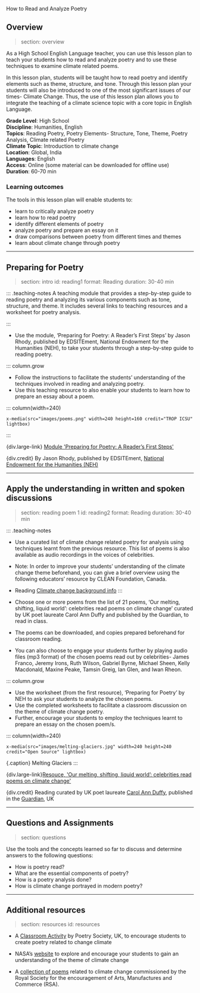 ﻿ How to Read and Analyze Poetry

## Overview
> section: overview

As a High School English Language teacher, you can use this lesson plan to teach your students how to read and analyze poetry and to use these techniques to examine climate related poems.

In this lesson plan, students will be taught how to read poetry and identify elements such as theme, structure, and tone. Through this lesson plan your students will also be introduced to one of the most significant issues of our times- Climate Change.
Thus, the use of this lesson plan allows you to integrate the teaching of a climate science topic with a core topic in English Language.

__Grade Level__: High School     
__Discipline__:  Humanities, English       
__Topics__: Reading Poetry, Poetry Elements- Structure, Tone, Theme, Poetry Analysis, Climate related Poetry  
__Climate Topic__: Introduction to climate change  
__Location__: Global, India    
__Languages__: English    
__Access__: Online (some material can be downloaded for offline use)   
__Duration__: 60-70 min  

### Learning outcomes

The tools in this lesson plan will enable students to:

* learn to critically analyze poetry
* learn how to read poetry
* identify different elements of poetry
* analyze poetry and prepare an essay on it
* draw comparisons between poetry from different times and themes
* learn about climate change through poetry

---

## Preparing for Poetry
> section: intro
> id: reading1
> format: Reading
> duration: 30-40 min

::: .teaching-notes
A teaching module that provides a step-by-step guide to reading poetry and analyzing its various components such as tone, structure, and theme. It includes several links to teaching resources and a worksheet for poetry analysis.

:::
* Use the module, ‘Preparing for Poetry: A Reader’s First Steps’ by Jason Rhody, published by EDSITEment, National Endowment for the Humanities (NEH), to take your students through a step-by-step guide to reading poetry.

::: column.grow

* Follow the instructions to facilitate the students’ understanding of the techniques involved in reading and analyzing poetry.
* Use this teaching resource to also enable your students to learn how to prepare an essay about a poem.

::: column(width=240)

    x-media(src="images/poems.png" width=240 height=160 credit="TROP ICSU" lightbox)

:::

{div.large-link} [Module 'Preparing for Poetry: A Reader’s First Steps'](https://edsitement.neh.gov/lesson-plans/preparing-poetry-readers-first-steps)

{div.credit} By Jason Rhody, published by EDSITEment, [National Endowment for the Humanities (NEH)](https://edsitement.neh.gov/)

---

## Apply the understanding in written and spoken discussions
> section: reading poem 1
> id: reading2
> format: Reading
> duration: 30-40 min

::: .teaching-notes

* Use a curated list of climate change related poetry for analysis using techniques learnt from the previous resource. This list of poems is also available as audio recordings in the voices of celebrities.
* Note: In order to improve your students’ understanding of the climate change theme beforehand, you can give a brief overview using the following educators’ resource by CLEAN Foundation, Canada.
* Reading [Climate change background info](https://clean.ns.ca/programs/youth-engagement/talking-climate-change-with-kids/climate-change-background-info/parler-des-changements-climatiques-avec-les-enfants/)
:::

* Choose one or more poems from the list of 21 poems, ‘Our melting, shifting, liquid world’: celebrities read poems on climate change’ curated by UK poet laureate Carol Ann Duffy and published by the Guardian, to read in class.
* The poems can be downloaded, and copies prepared beforehand for classroom reading.
* You can also choose to engage your students further by playing audio files (mp3 format) of the chosen poems read out by celebrities- James Franco, Jeremy Irons, Ruth Wilson, Gabriel Byrne, Michael Sheen, Kelly Macdonald, Maxine Peake, Tamsin Greig, Ian Glen, and Iwan Rheon.


::: column.grow
* Use the worksheet (from the first resource), ‘Preparing for Poetry’ by NEH to ask your students to analyze the chosen poems.
* Use the completed worksheets to facilitate a classroom discussion on the theme of climate change poetry.
* Further, encourage your students to employ the techniques learnt to prepare an essay on the chosen poem/s.

::: column(width=240)

    x-media(src="images/melting-glaciers.jpg" width=240 height=240 credit="Open Source" lightbox)

{.caption} Melting Glaciers
:::


{div.large-link}[Resouce, 'Our melting, shifting, liquid world’: celebrities read poems on climate change'](https://www.theguardian.com/environment/ng-interactive/2015/nov/20/our-melting-shifting-liquid-world-celebrities-read-poems-on-climate-change)

{div.credit} Reading curated by UK poet laureate [Carol Ann Duffy](https://www.poetryfoundation.org/poets/carol-ann-duffy), published in the [Guardian](https://www.theguardian.com/international), UK

---


## Questions and Assignments

> section: questions

Use the tools and the concepts learned so far to discuss and determine answers to the following questions:
* How is poetry read?
* What are the essential components of poetry?
* How is a poetry analysis done?
* How is climate change portrayed in modern poetry?

---

## Additional resources
> section: resources
> id: resources

* A [Classroom Activity](http://poetryclass.poetrysociety.org.uk/wp-content/uploads/2015/09/Tackling-climate-change-Karen-McCarthy-Woolf.pdf) by Poetry Society, UK, to encourage students to create poetry related to change climate

* NASA’s [website](https://climate.nasa.gov/) to explore and encourage your students to gain an understanding of the theme of climate change

* A [collection of poems](https://www.thersa.org/globalassets/pdfs/events/climate-change-poetry-anthology.pdf) related to climate change commissioned by the Royal Society for the encouragement of Arts, Manufactures and Commerce (RSA).